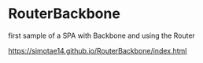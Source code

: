 # RouterBackbone
first sample of a SPA with Backbone and using the Router

https://simotae14.github.io/RouterBackbone/index.html